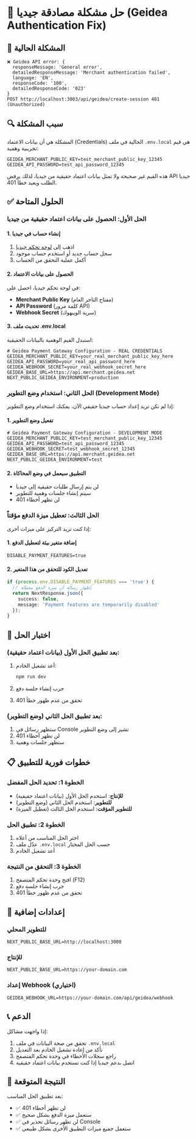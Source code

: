 # 🔐 حل مشكلة مصادقة جيديا (Geidea Authentication Fix)

## 🚨 المشكلة الحالية
```
❌ Geidea API error: {
  responseMessage: 'General error', 
  detailedResponseMessage: 'Merchant authentication failed', 
  language: 'EN', 
  responseCode: '100', 
  detailedResponseCode: '023'
}
POST http://localhost:3003/api/geidea/create-session 401 (Unauthorized)
```

## 🔍 سبب المشكلة
المشكلة هي أن بيانات الاعتماد (Credentials) الحالية في ملف `.env.local` هي قيم تجريبية وهمية:

```env
GEIDEA_MERCHANT_PUBLIC_KEY=test_merchant_public_key_12345
GEIDEA_API_PASSWORD=test_api_password_12345
```

هذه القيم غير صحيحة ولا تمثل بيانات اعتماد حقيقية من جيديا، لذلك يرفض API جيديا الطلب ويعيد خطأ 401.

## ✅ الحلول المتاحة

### الحل الأول: الحصول على بيانات اعتماد حقيقية من جيديا

#### 1. إنشاء حساب في جيديا
1. اذهب إلى [لوحة تحكم جيديا](https://merchant.geidea.net/)
2. سجل حساب جديد أو استخدم حساب موجود
3. أكمل عملية التحقق من الحساب

#### 2. الحصول على بيانات الاعتماد
في لوحة تحكم جيديا، احصل على:
- **Merchant Public Key** (مفتاح التاجر العام)
- **API Password** (كلمة مرور API)
- **Webhook Secret** (سرية الويبهوك)

#### 3. تحديث ملف .env.local
استبدل القيم الوهمية بالبيانات الحقيقية:

```env
# Geidea Payment Gateway Configuration - REAL CREDENTIALS
GEIDEA_MERCHANT_PUBLIC_KEY=your_real_merchant_public_key_here
GEIDEA_API_PASSWORD=your_real_api_password_here
GEIDEA_WEBHOOK_SECRET=your_real_webhook_secret_here
GEIDEA_BASE_URL=https://api.merchant.geidea.net
NEXT_PUBLIC_GEIDEA_ENVIRONMENT=production
```

### الحل الثاني: استخدام وضع التطوير (Development Mode)

إذا لم تكن تريد إعداد حساب جيديا حقيقي الآن، يمكنك استخدام وضع التطوير:

#### 1. تفعيل وضع التطوير
```env
# Geidea Payment Gateway Configuration - DEVELOPMENT MODE
GEIDEA_MERCHANT_PUBLIC_KEY=test_merchant_public_key_12345
GEIDEA_API_PASSWORD=test_api_password_12345
GEIDEA_WEBHOOK_SECRET=test_webhook_secret_12345
GEIDEA_BASE_URL=https://api.merchant.geidea.net
NEXT_PUBLIC_GEIDEA_ENVIRONMENT=test
```

#### 2. التطبيق سيعمل في وضع المحاكاة
- لن يتم إرسال طلبات حقيقية إلى جيديا
- سيتم إنشاء جلسات وهمية للتطوير
- لن تظهر أخطاء 401

### الحل الثالث: تعطيل ميزة الدفع مؤقتاً

إذا كنت تريد التركيز على ميزات أخرى:

#### 1. إضافة متغير بيئة لتعطيل الدفع
```env
DISABLE_PAYMENT_FEATURES=true
```

#### 2. تعديل الكود للتحقق من هذا المتغير
```typescript
if (process.env.DISABLE_PAYMENT_FEATURES === 'true') {
  // إظهار رسالة أن ميزة الدفع معطلة
  return NextResponse.json({
    success: false,
    message: 'Payment features are temporarily disabled'
  });
}
```

## 🧪 اختبار الحل

### بعد تطبيق الحل الأول (بيانات اعتماد حقيقية):
1. أعد تشغيل الخادم:
   ```bash
   npm run dev
   ```

2. جرب إنشاء جلسة دفع
3. تحقق من عدم ظهور خطأ 401

### بعد تطبيق الحل الثاني (وضع التطوير):
1. ستظهر رسائل في Console تشير إلى وضع التطوير
2. لن تظهر أخطاء 401
3. ستظهر جلسات وهمية

## 📋 خطوات فورية للتطبيق

### الخطوة 1: تحديد الحل المفضل
- **للإنتاج**: استخدم الحل الأول (بيانات اعتماد حقيقية)
- **للتطوير**: استخدم الحل الثاني (وضع التطوير)
- **للتطوير المؤقت**: استخدم الحل الثالث (تعطيل الميزة)

### الخطوة 2: تطبيق الحل
1. اختر الحل المناسب من أعلاه
2. عدّل ملف `.env.local` حسب الحل المختار
3. أعد تشغيل الخادم

### الخطوة 3: التحقق من النتيجة
1. افتح وحدة تحكم المتصفح (F12)
2. جرب إنشاء جلسة دفع
3. تحقق من عدم ظهور خطأ 401

## 🔧 إعدادات إضافية

### للتطوير المحلي
```env
NEXT_PUBLIC_BASE_URL=http://localhost:3000
```

### للإنتاج
```env
NEXT_PUBLIC_BASE_URL=https://your-domain.com
```

### إعداد Webhook (اختياري)
```env
GEIDEA_WEBHOOK_URL=https://your-domain.com/api/geidea/webhook
```

## 📞 الدعم

إذا واجهت مشاكل:
1. تحقق من صحة البيانات في ملف `.env.local`
2. تأكد من إعادة تشغيل الخادم بعد التعديل
3. راجع سجلات الأخطاء في وحدة تحكم المتصفح
4. اتصل بدعم جيديا إذا كنت تستخدم بيانات اعتماد حقيقية

## 🎯 النتيجة المتوقعة

بعد تطبيق الحل المناسب:
- ✅ لن تظهر أخطاء 401
- ✅ ستعمل ميزة الدفع بشكل صحيح
- ✅ لن تظهر رسائل تحذير في Console
- ✅ ستعمل جميع ميزات التطبيق الأخرى بشكل طبيعي 
